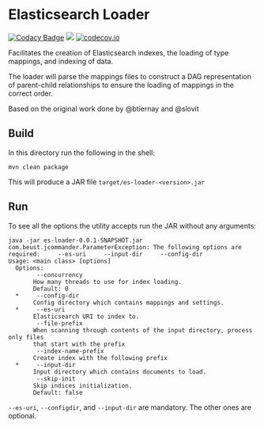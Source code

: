# Elasticsearch Loader 

[![Codacy Badge](https://api.codacy.com/project/badge/Grade/abfd287de36b46aeae5b8aa9c9dbf0e8)](https://www.codacy.com/app/icgc-dcc/es-loader?utm_source=github.com&amp;utm_medium=referral&amp;utm_content=icgc-dcc/es-loader&amp;utm_campaign=Badge_Grade)
[![](https://api.travis-ci.org/icgc-dcc/es-loader.svg?branch=develop)](https://api.travis-ci.org/icgc-dcc/es-loader.svg?branch=develop)
[![codecov.io](https://codecov.io/github/icgc-dcc/es-loader/coverage.svg?branch=develop)](https://codecov.io/github/icgc-dcc/es-loader?branch=develop)

Facilitates the creation of Elasticsearch indexes, the loading of type mappings, and indexing of data. 

The loader will parse the mappings files to construct a DAG representation of parent-child relationships to ensure the
 loading of mappings in the correct order. 
 
 Based on the original work done by @btiernay and @slovit

## Build

In this directory run the following in the shell:

```shell
mvn clean package
```
This will produce a JAR file `target/es-loader-<version>.jar`

## Run

To see all the options the utility accepts run the JAR without any arguments:

```shell
java -jar es-loader-0.0.1-SNAPSHOT.jar 
com.beust.jcommander.ParameterException: The following options are required:     --es-uri     --input-dir     --config-dir 
Usage: <main class> [options]
  Options:
        --concurrency
       How many threads to use for index loading.
       Default: 0
  *     --config-dir
       Config directory which contains mappings and settings.
  *     --es-uri
       Elasticsearch URI to index to.
        --file-prefix
       When scanning through contents of the input directory, process only files
       that start with the prefix
        --index-name-prefix
       Create index with the following prefix
  *     --input-dir
       Input directory which contains documents to load.
        --skip-init
       Skip indices initialization.
       Default: false
```

`--es-uri`, `--configdir`, and `--input-dir` are mandatory. The other ones are optional.
